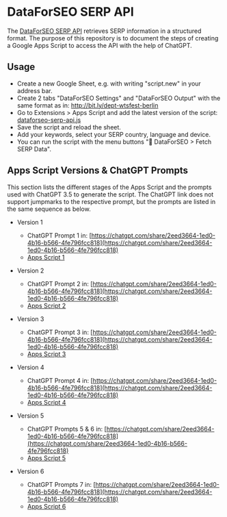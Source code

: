 # DataForSEO SERP API
The [DataForSEO SERP API](https://docs.dataforseo.com/v3/serp/overview/) retrieves SERP information in a structured format. The purpose of this repository is to document the steps of creating a Google Apps Script to access the API with the help of ChatGPT.

## Usage
* Create a new Google Sheet, e.g. with writing "script.new" in your address bar.
* Create 2 tabs "DataForSEO Settings" and "DataForSEO Output" with the same format as in: http://bit.ly/dept-wtsfest-berlin
* Go to Extensions > Apps Script and add the latest version of the script: [dataforseo-serp-api.js](https://github.com/johanna-maier/dataforseo-serp-api/blob/main/dataforseo-serp-api.js)
* Save the script and reload the sheet.
* Add your keywords, select your SERP country, language and device.
* You can run the script with the menu buttons "🚀 DataForSEO > Fetch SERP Data".

## Apps Script Versions & ChatGPT Prompts
This section lists the different stages of the Apps Script and the prompts used with ChatGPT 3.5 to generate the script.
The ChatGPT link does not support jumpmarks to the respective prompt, but the prompts are listed in the same sequence as below.  

* Version 1
  * ChatGPT Prompt 1 in: [https://chatgpt.com/share/2eed3664-1ed0-4b16-b566-4fe796fcc818](https://chatgpt.com/share/2eed3664-1ed0-4b16-b566-4fe796fcc818)
  * [Apps Script 1](https://github.com/johanna-maier/dataforseo-serp-api/commit/564b14de42d6bf8979bd50359b07737e6c8da81f)

* Version 2
  * ChatGPT Prompt 2 in: [https://chatgpt.com/share/2eed3664-1ed0-4b16-b566-4fe796fcc818](https://chatgpt.com/share/2eed3664-1ed0-4b16-b566-4fe796fcc818)
  * [Apps Script 2](https://github.com/johanna-maier/dataforseo-serp-api/commit/ec8b8511aee641b6c3fb2983e248609ab1413930)

* Version 3
  * ChatGPT Prompt 3 in: [https://chatgpt.com/share/2eed3664-1ed0-4b16-b566-4fe796fcc818](https://chatgpt.com/share/2eed3664-1ed0-4b16-b566-4fe796fcc818)
  * [Apps Script 3](https://github.com/johanna-maier/dataforseo-serp-api/commit/59915861e9a054ed44549d700562c8207dd5b29f)

* Version 4
  * ChatGPT Prompt 4 in: [https://chatgpt.com/share/2eed3664-1ed0-4b16-b566-4fe796fcc818](https://chatgpt.com/share/2eed3664-1ed0-4b16-b566-4fe796fcc818)
  * [Apps Script 4](https://github.com/johanna-maier/dataforseo-serp-api/commit/87b3c2e75d2351e404b969329c4c34ea1ed702d4)

* Version 5
  * ChatGPT Prompts 5 & 6 in: [https://chatgpt.com/share/2eed3664-1ed0-4b16-b566-4fe796fcc818](https://chatgpt.com/share/2eed3664-1ed0-4b16-b566-4fe796fcc818)
  * [Apps Script 5](https://github.com/johanna-maier/dataforseo-serp-api/commit/e783992de73bb557aaae046596ac0d42c1cdd8a5)

* Version 6
  * ChatGPT Prompts 7 in: [https://chatgpt.com/share/2eed3664-1ed0-4b16-b566-4fe796fcc818](https://chatgpt.com/share/2eed3664-1ed0-4b16-b566-4fe796fcc818)
  * [Apps Script 6](https://github.com/johanna-maier/dataforseo-serp-api/commit/a990f3ed5de9aa9021ed3e459e8c2fb8586049a9)
